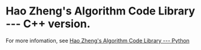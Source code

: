 # Hao Zheng's Algorithm Code Library --- C++ version.
For more infomation, see [Hao Zheng's Algorithm Code Library --- Python](https://github.com/zh-plus/Code_Library_Python)
